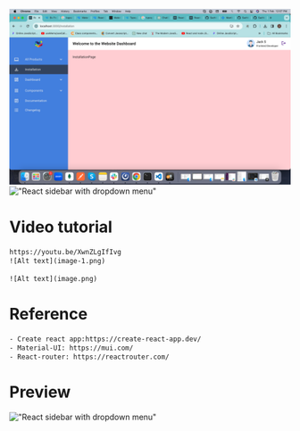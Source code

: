 ![Alt text](image-2.png)
!["React sidebar with dropdown menu"](https://user-images.githubusercontent.com/67447840/200093301-c5560000-3d09-4f21-b94d-50d2071d09dd.png "React sidebar with dropdown menu")

# Video tutorial

    https://youtu.be/XwnZLgIfIvg 
    ![Alt text](image-1.png)

    ![Alt text](image.png)

# Reference

    - Create react app:https://create-react-app.dev/
    - Material-UI: https://mui.com/
    - React-router: https://reactrouter.com/

# Preview

!["React sidebar with dropdown menu"](https://user-images.githubusercontent.com/67447840/200093500-325d52c0-365e-4bef-9f63-3be736c917cb.gif "React sidebar with dropdown menu")